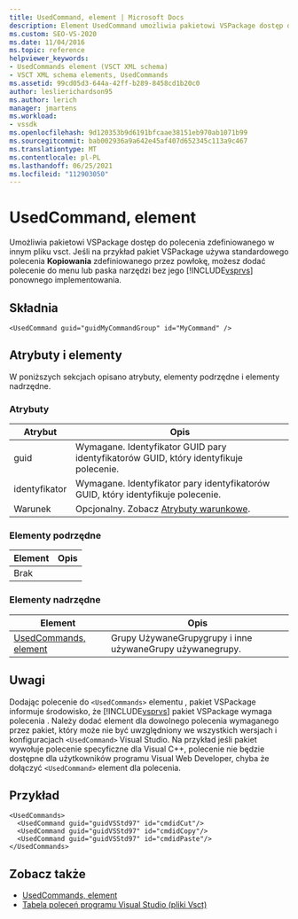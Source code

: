 ```yaml
---
title: UsedCommand, element | Microsoft Docs
description: Element UsedCommand umożliwia pakietowi VSPackage dostęp do polecenia zdefiniowanego w innym pliku vsct.
ms.custom: SEO-VS-2020
ms.date: 11/04/2016
ms.topic: reference
helpviewer_keywords:
- UsedCommands element (VSCT XML schema)
- VSCT XML schema elements, UsedCommands
ms.assetid: 99cd05d3-644a-42ff-b289-8458cd1b20c0
author: leslierichardson95
ms.author: lerich
manager: jmartens
ms.workload:
- vssdk
ms.openlocfilehash: 9d120353b9d6191bfcaae38151eb970ab1071b99
ms.sourcegitcommit: bab002936a9a642e45af407d652345c113a9c467
ms.translationtype: MT
ms.contentlocale: pl-PL
ms.lasthandoff: 06/25/2021
ms.locfileid: "112903050"
---
```

# <a name="usedcommand-element"></a>UsedCommand, element
Umożliwia pakietowi VSPackage dostęp do polecenia zdefiniowanego w innym pliku vsct. Jeśli na przykład pakiet VSPackage używa standardowego polecenia **Kopiowania** zdefiniowanego przez powłokę, możesz dodać polecenie do menu lub paska narzędzi bez jego [!INCLUDE[vsprvs](../code-quality/includes/vsprvs_md.md)] ponownego implementowania.

## <a name="syntax"></a>Składnia

```
<UsedCommand guid="guidMyCommandGroup" id="MyCommand" />
```

## <a name="attributes-and-elements"></a>Atrybuty i elementy
 W poniższych sekcjach opisano atrybuty, elementy podrzędne i elementy nadrzędne.

### <a name="attributes"></a>Atrybuty

|Atrybut|Opis|
|---------------|-----------------|
|guid|Wymagane. Identyfikator GUID pary identyfikatorów GUID, który identyfikuje polecenie.|
|identyfikator|Wymagane. Identyfikator pary identyfikatorów GUID, który identyfikuje polecenie.|
|Warunek|Opcjonalny. Zobacz [Atrybuty warunkowe](../extensibility/vsct-xml-schema-conditional-attributes.md).|

### <a name="child-elements"></a>Elementy podrzędne

|Element|Opis|
|-------------|-----------------|
|Brak||

### <a name="parent-elements"></a>Elementy nadrzędne

|Element|Opis|
|-------------|-----------------|
|[UsedCommands, element](../extensibility/usedcommands-element.md)|Grupy UżywaneGrupygrupy i inne używaneGrupy używanegrupy.|

## <a name="remarks"></a>Uwagi
 Dodając polecenie do `<UsedCommands>` elementu , pakiet VSPackage informuje środowisko, że [!INCLUDE[vsprvs](../code-quality/includes/vsprvs_md.md)] pakiet VSPackage wymaga polecenia . Należy dodać element dla dowolnego polecenia wymaganego przez pakiet, który może nie być uwzględniony we wszystkich wersjach i konfiguracjach `<UsedCommand>` Visual Studio. Na przykład jeśli pakiet wywołuje polecenie specyficzne dla Visual C++, polecenie nie będzie dostępne dla użytkowników programu Visual Web Developer, chyba że dołączyć `<UsedCommand>` element dla polecenia.

## <a name="example"></a>Przykład

```
<UsedCommands>
  <UsedCommand guid="guidVSStd97" id="cmdidCut"/>
  <UsedCommand guid="guidVSStd97" id="cmdidCopy"/>
  <UsedCommand guid="guidVSStd97" id="cmdidPaste"/>
</UsedCommands>
```

## <a name="see-also"></a>Zobacz także
- [UsedCommands, element](../extensibility/usedcommands-element.md)
- [Tabela poleceń programu Visual Studio (pliki Vsct)](../extensibility/internals/visual-studio-command-table-dot-vsct-files.md)
